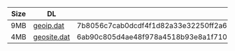 |    Size   |     DL  | sha512sum |
|  ---  |  ---  |  ---  |
| 9MB | [geoip.dat](https://cdn.jsdelivr.net/gh/googleians/Rules@main/geoip.dat) | 7b8056c7cab0dcdf4f1d82a33e32250ff2a62e0df3c96b871feaecfc20230e023700c26335caeecf22aef920e4ed15f6e1ba6369cbff0e26a6d1ab4dfd942bf7 |
| 4MB | [geosite.dat](https://cdn.jsdelivr.net/gh/googleians/Rules@main/geosite.dat) | 6ab90c805d4ae48f978a4518b93e8a1f7105bdd1f3821322637a9933bb4f81bbd35178f7661cc208a906cf290292405fe76b7fdaf3feeb0f89fa2b35e216a76d |

